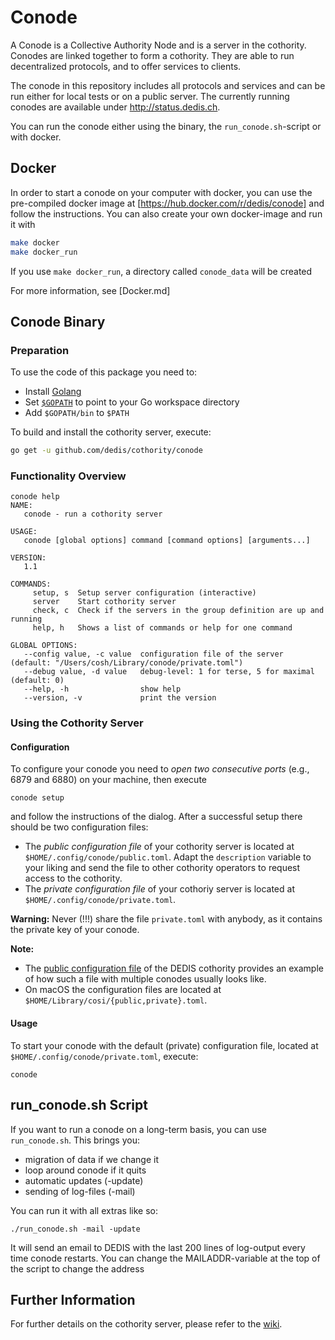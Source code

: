 # Conode

A Conode is a Collective Authority Node and is a server in the cothority.
Conodes are linked together to form a cothority. They are able to run
decentralized protocols, and to offer services to clients.

The conode in this repository includes all protocols and services and can
be run either for local tests or on a public server. The currently running
conodes are available under http://status.dedis.ch.

You can run the conode either using the binary, the `run_conode.sh`-script
or with docker.

## Docker

In order to start a conode on your computer with docker, you can use the
pre-compiled docker image at [https://hub.docker.com/r/dedis/conode] and
follow the instructions. You can also create your own docker-image and
run it with

```bash
make docker
make docker_run
```

If you use `make docker_run`, a directory called `conode_data` will be
created

For more information, see [Docker.md]

## Conode Binary

### Preparation

To use the code of this package you need to:

-  Install [Golang](https://golang.org/doc/install)
-  Set [`$GOPATH`](https://golang.org/doc/code.html#GOPATH) to point to your Go workspace directory 
-  Add `$GOPATH/bin` to `$PATH` 

To build and install the cothority server, execute:

```bash
go get -u github.com/dedis/cothority/conode
```

### Functionality Overview

```
conode help
NAME:
   conode - run a cothority server

USAGE:
   conode [global options] command [command options] [arguments...]

VERSION:
   1.1

COMMANDS:
     setup, s  Setup server configuration (interactive)
     server    Start cothority server
     check, c  Check if the servers in the group definition are up and running
     help, h   Shows a list of commands or help for one command

GLOBAL OPTIONS:
   --config value, -c value  configuration file of the server (default: "/Users/cosh/Library/conode/private.toml")
   --debug value, -d value   debug-level: 1 for terse, 5 for maximal (default: 0)
   --help, -h                show help
   --version, -v             print the version
```

### Using the Cothority Server

#### Configuration

To configure your conode you need to *open two consecutive ports* (e.g., 6879 and 6880) on your machine, then execute

```
conode setup
```

and follow the instructions of the dialog. After a successful setup there should be two configuration files:

- The *public configuration file* of your cothority server is located at `$HOME/.config/conode/public.toml`. Adapt the `description` variable to your liking and send the file to other cothority operators to request access to the cothority. 
- The *private configuration file* of your cothoriy server is located at `$HOME/.config/conode/private.toml`.

**Warning:** Never (!!!) share the file `private.toml` with anybody, as it contains the private key of your conode.

**Note:** 

- The [public configuration file](dedis-cothority.toml) of the DEDIS cothority provides an example of how such a file with multiple conodes usually looks like.
- On macOS the configuration files are located at `$HOME/Library/cosi/{public,private}.toml`.

#### Usage

To start your conode with the default (private) configuration file, located at `$HOME/.config/conode/private.toml`, execute:

```
conode
```

## run_conode.sh Script

If you want to run a conode on a long-term basis, you can use `run_conode.sh`. This brings you:

* migration of data if we change it
* loop around conode if it quits
* automatic updates (-update)
* sending of log-files (-mail)

You can run it with all extras like so:

`./run_conode.sh -mail -update`

It will send an email to DEDIS with the last 200 lines of log-output every time conode restarts.
You can change the MAILADDR-variable at the top of the script to change the address 

## Further Information

For further details on the cothority server, please refer to the [wiki](https://github.com/dedis/cothority/wiki/Conode).
